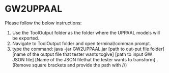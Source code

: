 # GW2UPPAAL

Please follow the below instructions:

1. Use the ToolOutput folder as the folder  where the UPPAAL models will be exported.
2. Navigate to ToolOutput folder and open terminal/comman prompt.
3. type the command: java -jar GW2UPPAAL.jar [path to out-put file folder] [name of the output file that tester wants togive] [path to input GW JSON file] [Name of the JSON filethat the tester wants to transform] .(Remove square brackets and provide the path with //)

